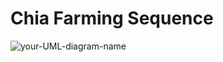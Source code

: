 # Chia Farming Sequence

![your-UML-diagram-name](http://www.plantuml.com/plantuml/proxy?cache=no&src=https://raw.githubusercontent.com/emlowe/chia-stuff/main/farming.puml)


